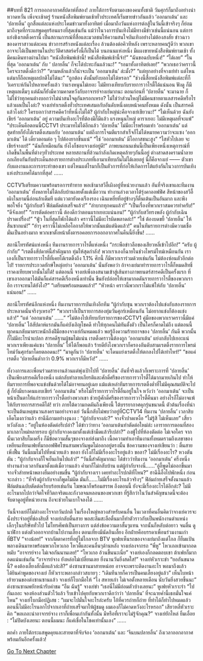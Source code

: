 ##บทที่ 821 การออกอากาศสัปดาห์ที่สอง!
ภายใต้การจับตามองของคนทั้งชาติ วันศุกร์ก็มาถึงอย่างน่าหวาดหวั่น
เพิ่งจะเช้าตรู่ ร้านหนังสือพิมพ์ยามเช้าทั่วประเทศก็เริ่มขายข่าวกันแล้ว ‘ออกมาเต้น’ และ ‘ปลายลิ้น’ ถูกสื่อแต่ละแห่งประโคมข่าวมาทั้งอาทิตย์ เมื่อมาถึงวันแห่งการต่อสู้ในวันนี้เข้าจริงๆ ก็ย่อมมาถึงจุดที่กระแสพูดคุยร้อนแรงที่สุดเช่นกัน แม้ว่าในวงการบันเทิงไม่มีทางมีข่าวเช่นนี้แน่นอน แต่การแย่งชิงเรตติ้งครานี้ เป็นสถานการณ์ที่สื่อและมวลชนให้ความสนใจบันเทิงอย่างไม่ต้องสงสัย ข่าวฉาวของดาราสาวแต่ละคน ข่าวการสร้างหนังแต่ละเรื่อง ล้วนต้องต่อคิวทีหลัง เพราะหลายคนรู้ดีว่า พวกเขาอาจจะได้เป็นพยานในประวัติศาสตร์ครั้งนี้ก็เป็นได้
บนถนนแห่งหนึ่ง
มีแผงขายหนังสือพิมพ์ยามเช้า ทั้งมีคนเดินทางผ่านไปมา
“หนังสือพิมพ์เช้านี้! หนังสือพิมพ์เช้านี้จ้า!”
“ฉันขอฉบับหนึ่ง!”
“ได้เลย”
“ในที่สุด ‘ออกมาเต้น’ กับ ‘ ปลายลิ้น’ ก็จะได้ปะทะกันแล้วนะ!”
“รอมาทั้งอาทิตย์เลย!”
“พวกเธอว่าคราวนี้ใครจะเรตติ้งดีกว่า?”
“ตามหลักแล้วก็น่าจะเป็น ‘ออกมาเต้น’ ล่ะมั้ง?”
“แต่ทุกอย่างที่จางเย่ทำ แต่ไหนแต่มาก็ถือเหตุผลปกติไม่ได้นะ”
“ถูกต้อง ดังนั้นยังบอกไม่ได้หรอก”
“ช่วงนี้สื่อหนังสือพิมพ์แต่ละที่ก็วิเคราะห์กันไปหลายครั้งแล้ว ว่าแรงหนุนไม่เยอะ ไม่มีทางเทียบกับรายการวาไรตี้ได้แน่นอน ฟังดู ก็มีเหตุผลเต็มๆ แต่ฉันก็ยังมีความคาดหวังกับอาจารย์จางเย่มากนะ ตอนก่อนที่ ‘ปลายลิ้น’ จะมาฉาย ก็ไม่ใช่ว่าทุกคนต่างบอกว่าไม่น่าสนใจดูกันหรอกเหรอ? ไม่ใช่ว่าส่วนใหญ่ไม่มีคนชายตาแลสารคดีหรือไร แล้วผลเป็นไงล่ะ? จางเย่ทำเรตติ้งทั่วประเทศเสมอกับอันดับหนึ่งตบหน้าคนทั้งหมด ดังนั้น เป็นสารคดีแล้วไงล่ะ? ใครบอกว่าสารคดีคว้าที่หนึ่งไม่ได้? ผู้กำกับใหญ่น่ะคือจางเย่เชียวนะ!”
“ไม่เห็นด้วย ฉันยังเชียร์ ‘ออกมาเต้น’ อยู่ ความบันเทิงอะไรที่ต้องมีก็มีแล้ว แรงหนุนใหญ่ ดาราเยอะ ไม่มีเหตุผลที่จะแพ้”
“ประเด็นคือตอนนี้CCTV1 ประมาทไม่ได้อีกแล้ว ‘ปลายลิ้น’ ไม่มีอะไรพร้อมเท่า ‘ออกมาเต้น’ แต่สุดท้ายก็ยังได้เรตติ้งเสมอกับ ‘ออกมาเต้น’ แต่ถึงการโจมตีแรกสำเร็จก็ไม่ได้หมายความว่าจะแซง ‘ออกมาเต้น’ ได้ เดี๋ยวตอนต่อ ๆ ไปต้องยากขึ้นแน่”
“ใช่ ‘ออกมาเต้น’ มีโอกาสชนะสูง”
“ไสหัวไปเลย จะเชียร์จางเย่!”
“ฉันก็เหมือนกัน ยังไงก็ชอบจางเย่อยู่ดี!”
ภาพบนถนนเช่นนี้เป็นเพียงหนึ่งเหตุการณ์ที่เกิดขึ้นในพื้นที่ต่างๆทั่วประเทศ หลายสถานที่ล้วนกำลังเกิดเหตุคล้ายๆกันนี้อยู่ ต่างสาดสงครามน้ำลายถกเถียงกันกับประเด็นสองรายการต่างประเภทที่เอามาเทียบกันไม่ได้เลยอยู่ นี่ก็คือจางเย่ —— ตัวเขากับผลงานและการกระทำของเขา แต่ไหนแต่ไรมาก็เป็นตัวการที่ก่อให้เกิดการโต้แย้งกันในวงการบันเทิงแห่งประเทศได้มากที่สุด!
……


CCTV1เตรียมความพร้อมรอการท้าทาย
พอเช้ามาสวีอี้เผิงอยู่ที่หน่วยงานแล้ว อันที่จริงเขาและทีมงาน ‘ออกมาเต้น’ ทั้งหลายไม่ได้กลับบ้านเลยตั้งแต่เมื่อวาน ทำงานล่วงเวลาโต้รุ่งคาออฟฟิศ สีหน้าของสวีอี้เผิงในยามนี้อ่อนล้าเต็มที แต่แววตายังคงเรืองรอง เฉินเหยี่ยที่อยู่ข้างๆก็ตื่นเต้นเป็นอันมาก และพึงพอใจยิ่ง
“ผู้กำกับสวี ฟิล์มตัดต่อเสร็จแล้ว!”
“ลำบากทุกคนแล้ว!”
“เป็นเรื่องที่พวกเราสมควรทำครับ!”
“ดีจังเลย!”
“การตัดต่อคราวนี้ ต้องดีกว่าตอนแรกเยอะแน่นอน!”
“ผู้กำกับสวีทรงพลัง ผู้กำกับเฉินปราดเปรื่อง!”
“ฟู่ว ในที่สุดก็พักได้แล้ว คราวนี้ไม่มีอะไรผิดพลาดล่ะ!”
“ใช่ ต้องบดขยี้ ‘ปลายลิ้น’ ให้สิ้นซากแน่!”
“ฮ่าๆ คราวนี้ไม่เหลือโอกาสให้พวกนั้นแม้แต่นิดแล้ว!”
คนในทีมรายการต่างมีความเชื่อมั่นเป็นอย่างมาก พวกเขาตั้งหน้าตั้งตารอคอยการออกอากาศในคืนนี้ยิ่งขึ้น!
……


สถานีโทรทัศน์แห่งหนึ่ง
ทีมงานรายการวาไรตี้แห่งหนึ่ง
“กระพือข่าวลือของเสียวหลี่เข้าไปอีก!”
“ครับ ผู้กำกับ”
“เรตติ้งสัปดาห์นี้สำคัญมาก ทุ่มให้สุดกำลัง! พวกเราเองก็ฉายในช่วงไพรม์ไทม์เหมือนกัน เราเองก็เป็นรายการวาไรตี้ที่เคยได้เรตติ้งถึง 1.1% ศึกนี้ ก็มีพวกเราร่วมด้วยเช่นกัน ไม่ต้องซ่อนตัวอีกต่อไป! รายการประกวดยักษ์ใหญ่อย่าง ‘ออกมาเต้น’ นั่นยังพอว่า ถ้าจางเย่มาทำรายการวาไรตี้ก็หมดสิทธิ์ เราคงเทียบพวกนั้นไม่ได้! แต่ตอนนี้ จางเย่เพิ่งลงสนามเข้าสู่เส้นทางภาพยนตร์สารคดีเป็นครั้งแรก ที่เขาเอาออกมาได้มันก็แค่สารคดีเรื่องหนึ่งเท่านั้น ขืนยังปล่อยให้เขามากดดันรายการวาไรตี้ของพวกเราอีก เราจะทนได้ยังไง?”
“เตรียมพร้อมหมดแล้ว!”
“หัวหน้า คราวนี้พวกเราไม่แพ้ให้กับ ‘ปลายลิ้น’ แน่นอน!”
……


สถานีโทรทัศน์อีกแห่งหนึ่ง
ทีมงานรายการบันเทิงอีกทีม
“ผู้กำกับซุน พวกเราต้องไปแข่งกับสองรายการประหลาดนั่นจริงๆเหรอ?”
“พวกเราก็เป็นรายการสองทุ่มวันศุกร์เหมือนกัน ไม่อยากแข่งก็ต้องแข่งแล้ว!”
“แต่ ‘ออกมาเต้น’ ……”
“ไม่ต้องไปเทียบกับรายการของCCTV1 คู่มือของพวกเราคราวนี้มีแค่ ‘ปลายลิ้น’ ไอ้สัปดาห์แรกมันก็แค่บังเอิญโชคดี ทำให้ทุกคนไม่ทันตั้งตัว เป็นใครก็คาดไม่ถึง แต่ตอนนี้ทุกคนกลับมาตระหนักถึงฝีมือของจางเย่กันหมดแล้ว พอรู้ถึงความร้ายกาจของ ‘ปลายลิ้น’ กันดี พวกนั้นก็ไม่มีอะไรน่าแปลก สารคดีฐานผู้ชมไม่แน่น เรตติ้งคราวนี้ต้องถูก ‘ออกมาเต้น’ แย่งกลับไปเยอะแน่ พวกเราเพียงแค่แซง ‘ปลายลิ้น’ ให้ได้ก็พอแล้ว ร้ายดียังไงพวกเราก็ครองอันดับสามเรตติ้งรายการไพรม์ไทม์วันศุกร์มาโดยตลอดนะ!”
“มาดูกันว่า ‘ปลายลิ้น’ จะโดนแย่งเรตติ้งให้ตกลงไปได้เท่าไหร่!”
“ขอแค่เรตติ้ง ‘ปลายลิ้นต่ำกว่า 0.9% พวกเราก็มีหวัง!”
……


ทั้งวงการและเพื่อนร่วมสายงานล้วนแต่พุ่งเป้าไปที่ ‘ปลายลิ้น’ อันที่จริงแล้วก็เพราะการที่ ‘ปลายลิ้น’ เป็นเพียงสารคดีเรื่องหนึ่ง แต่กลับทำลายเกียรติและศักดิ์ศรีของรายการวาไรตี้ได้มากมายเกินไป ทำให้ทีมรายการที่พอจะแข่งขันด้วยได้ไม่อาจทนอยู่เฉย แม้แต่เหล่าทีมรายการเรตติ้งต่ำที่ไม่มีคุณสมบัติจะไปสู้ ก็ยังมีบางคนแอบเชียร์ ‘ออกมาเต้น’ หรือไม่ก็รายการวาไรตี้อื่นอยู่ในใจ หวังว่า ‘ออกมาเต้น’ จะเป็นหน้าเป็นตาให้แก่รายการวาไรตี้อย่างพวกเขา ช่วยกู้ศักดิ์ศรีของรายการวาไรตี้คืนมา อย่างไรก็ไม่อาจแพ้ให้กับรายการสารคดีได้!
ทว่า ภายใต้ความกดดันถึงเพียงนี้ ใต้บรรยากาศคุกรุ่นขนาดนี้ ตัวต้นเรื่องที่น่าจะเป็นต้นเหตุชนวนสงครามอย่างจางเย่ วันนี้กลับไม่พบว่าอยู่ที่CCTV14
ทีมงาน ‘ปลายลิ้น’
เวลาสิบเอ็ดโมงกว่าแล้ว
ฮาฉีฉีถามอย่างงุนงง : “ผู้กำกับจางล่ะ?”
จางจั่วปาดเหงื่อ “ไม่รู้สิ ไม่เห็นเลย”
เสี่ยวหวังลังเล : “อยู่ในห้องตัดต่อรึเปล่า? ได้ข่าวว่าทาง ‘ออกมาเต้นทำตัดต่อใหม่ล่ะ เอารายการตอนที่สองมาเกลาใหม่หลายรอบ ผู้กำกับจางคงมาตั้งแต่เช้ามืดแล้วรึเปล่า?”
ถงฟู่ไปที่ห้องตัดต่อ ไม่เจอใคร
จากนั้นเวลาสิบโมงครึ่ง ก็มีข้อความสั้นๆของจางเย่ส่งมาถึง เนื้อความทำเอาทีมงานทั้งหมดรวมถึงเลขาของเหยียนเทียนเฟยที่มาออฟฟิศโซนสามพากันพูดไม่ออกอยู่ตรงนั้น ข้อความของจางเย่เขียนว่า : ตื่นสาย เพิ่งฟื้น วันนี้ผมไม่ไปที่หน่วยแล้ว ขอลา ยังไงก็ไม่มีเรื่องอะไรอยู่แล้ว
ขอลา?
ไม่มีเรื่องอะไร?
หวงตันตัน : “ผู้กำกับจางก็ใจเย็นเกินไปแล้ว!”
“วันนี้สำคัญมากนะ ได้ข่าวว่าทีมงาน ‘ออกมาเต้น’ ครึ่งหนึ่งทำงานล่วงเวลากันมาตั้งแต่เมื่อวานแล้ว ค่ำมาก็ไม่กลับบ้าน แต่ผู้กำกับจางนี่……”อู่อี้พูดไม่ออกขึ้นมา
จางจั่วส่ายหน้าพลางยิ้มอย่างขมขื่น “ผู้กำกับจางเรา เคยทำอะไรปกติที่ไหน?”
ฮาฉีฉีอึ้งไปพักหนึ่ง ก่อนจะกล่าว : “ที่จริงผู้กำกับจางก็พูดไม่ผิด มันก็…...ไม่มีเรื่องอะไรแล้วจริงๆ”
ฟิล์มถ่ายเสร็จตั้งนานแล้ว
ฟิล์มต้นฉบับตัดต่อเรียบร้อยเช่นกัน
โฆษณาก็พร้อมสรรพ
ถึงตอนนี้ ยังจะมีเรื่องอะไรได้อีกล่ะ?
ไม่มีอะไรมากไปกว่าจิตใจที่วิตกจริตและกังวลจนหลอนของพวกเขา ที่รู้สึกว่าในวันสำคัญขนาดนี้จะต้องจับตาดูอยู่ที่หน่วยงาน ถึงจะช่วยในเบาใจลงได้
……


วันนี้จางเย่ก็ไม่ต่างอะไรจากวันปกติ ในเรื่องใหญ่หลวงสำหรับคนอื่น ในเวลาที่คนอื่นคิดว่าจางเย่ควรจะนั่งประจำอยู่ที่ช่องสิบสี่ จางเย่กลับตื่นสาย พอสะลึมสะลือตื่นมาก็ทำตัวราวกับเป็นพนักงานตำแหน่งเล็กๆในบริษัททั่วไป ไม่โทรศัพท์เป็นทางการ แต่ส่งข้อความลาสั้นๆแทน จากนั้นก็หลับต่อยาว จนตื่น ดูนาฬิกา แต่งตัวออกจากบ้านไปงานเลี้ยง
ตอนเที่ยงมีนัดกินเลี้ยง อีกฝ่ายคือบรรดาเพื่อนร่วมงานเก่าที่BTV
“จางน้อย!” จากภัตตาคารที่อยู่ไม่ไกลจาก BTV หูเฟยเห็นรถของจางเย่มาถึงแต่ไกล ก็ยิ้มแป้นพลางเดินมาหาพร้อมพวกโหวเกอ โหวตี้และคนอื่นๆด้านหลัง
จางเย่ลงจากรถ “พี่หู”
โหวเกอเข้ามากอดหมับ “อาจารย์จาง ไม่เจอกันนานเลย!”
“โหวเกอ อ้วนขึ้นนะเนี่ย” จางเย่เองก็กอดตอบเขา
ต้าเฟยก็มากอดแน่นเช่นกัน “อาจารย์จาง ยังหล่อไม่เปลี่ยนเลย ยิ่งนานวันยิ่งสดใส!”
จางเย่หัวเราะขำ “ยอกันขนาดนี้? คงต้องเลี้ยงสักมื้อแล้วล่ะสิ?”
ต่งซานซานมาสายหน่อย อาจจะเพราะติดงานอะไร พอมาถึงแล้วได้ยินคำพูดของจางเย่ ก็หัวเราะพลางกล่าวสบายๆ : “เดิมทีนายก็ควรเป็นคนเลี้ยงอยู่แล้ว”
เห็นใบหน้าเย้ายวนของต่งซานซานแล้ว จางเย่ก็โบกมือให้ “ไง สหายเก่า ไม่เจอตั้งหลายเดือน นับวันยิ่งสวยขึ้นนะ”
ต่งซานซานพยักหน้ารับคำชม “อืม ฉันรู้”
จางเย่ขำ “เธอนี่ไม่มีถ่อมตัวบ้างเลยนะ”
หูเฟยหัวเราะร่า “ไปกันเถอะ จองห้องส่วนตัวไว้แล้ว รีบเข้าไปคุยกับพวกเราดีกว่าว่า ‘ปลายลิ้น’ ที่จะฉายค่ำนี้เธอมั่นใจแค่ไหน”
จางเย่โบกมือปฏิเสธ : “ผมจะไปมั่นใจอะไรล่ะครับ ไอ้ที่ควรถ่ายก็ถ่าย ที่ทำได้ก็ทำไปหมดแล้ว ตอนนี้ไม่มีอะไรนอกไปจากเอาที่ถ่ายเสร็จมาให้ผู้ชมดู ผมเองก็ไม่คาดหวังอะไรหรอก”
เสียวหลี่หัวเราะคิก “พอเถอะน่าอาจารย์จาง เราก็เพื่อนเก่ากันทั้งนั้น มีหรือที่เราจะไม่รู้จักคุณ?”
จางเย่ยักไหล่ ยิ้มเอื่อย : “ไม่ปิดบังเลยนะ ตอนนี้ผมนะ ก็แค่เชื่อในโชคเท่านั้นเอง”
……


ตกค่ำ
ภายใต้กระแสพูดคุยและสายตาที่จับจ้อง ‘ออกมาเต้น’ และ ‘จีนบนปลายลิ้น’ ถึงเวลาออกอากาศพร้อมกันอีกครั้งแล้ว!






[Go To Next Chapter]( ./19.md)